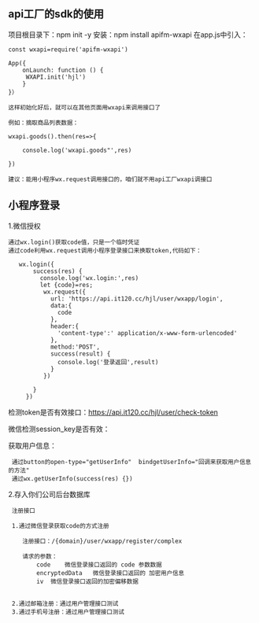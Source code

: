 ## api工厂的sdk的使用

   项目根目录下：npm  init -y
   安装：npm install apifm-wxapi
   在app.js中引入：
    
    const wxapi=require('apifm-wxapi')

    App({
        onLaunch: function () {
         WXAPI.init('hjl') 
        }
    }）

    这样初始化好后，就可以在其他页面用wxapi来调用接口了

    例如：摘取商品列表数据：

    wxapi.goods().then(res=>{

        console.log('wxapi.goods"',res)

    })

    建议：能用小程序wx.request调用接口的，咱们就不用api工厂wxapi调接口



## 小程序登录  

 1.微信授权

    通过wx.login()获取code值，只是一个临时凭证
    通过code利用wx.request调用小程序登录接口来换取token,代码如下：
```
   wx.login({
       success(res) {
         console.log('wx.login:',res)
         let {code}=res;
          wx.request({
            url: 'https://api.it120.cc/hjl/user/wxapp/login',
            data:{
              code
            },
            header:{
              'content-type':' application/x-www-form-urlencoded'
            },
            method:'POST',
            success(result) {
              console.log('登录返回',result)
            }
          })

       }
     })

```


  检测token是否有效接口：https://api.it120.cc/hjl/user/check-token

  微信检测session_key是否有效：

  获取用户信息：
  
     通过button的open-type="getUserInfo"  bindgetUserInfo="回调来获取用户信息的方法"
     通过wx.getUserInfo(success(res) {})


 2.存入你们公司后台数据库

     注册接口

     1.通过微信登录获取code的方式注册
        
        注册接口：/{domain}/user/wxapp/register/complex

        请求的参数：
            code	微信登录接口返回的 code 参数数据
            encryptedData	微信登录接口返回的 加密用户信息
            iv	微信登录接口返回的加密偏移数据	


     2.通过邮箱注册：通过用户管理接口测试
     3.通过手机号注册：通过用户管理接口测试


